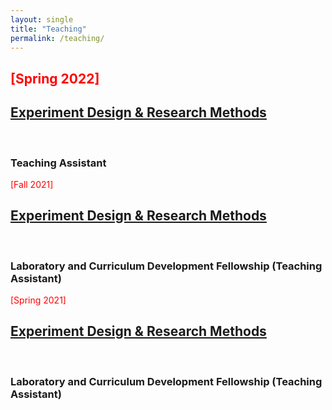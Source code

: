 ```yaml
---
layout: single
title: "Teaching"
permalink: /teaching/
---
```



<section id = "Experiment Design & Research Methods">
<h2>
<p><font style="color:red">[Spring 2022]</font> <a href=https://sites.duke.edu/memscapstone/technical-communication/ ><h2>Experiment Design & Research Methods </h2> </a> <br>
<h3> Teaching Assistant</h3> </p>


<p><font style="color:red">[Fall 2021]</font> <h2> <a href=https://sites.duke.edu/memscapstone/technical-communication/ >Experiment Design & Research Methods </a></h2> <br>
<h3> Laboratory and Curriculum Development Fellowship (Teaching Assistant)</h3> </p>

<p><font style="color:red">[Spring 2021]</font> <h2> <a href=https://sites.duke.edu/memscapstone/technical-communication/ >Experiment Design & Research Methods </a></h2> <br>
<h3> Laboratory and Curriculum Development Fellowship (Teaching Assistant)</h3> </p>















<!-- ---
title: "Comparative study of fluid flow and heat transfer in microchannels with uniformly varying cross-section."
collection: publications
permalink: /publication/microchannel-cross-section
#excerpt: 'This paper is about the number 1. The number 2 is left for future work.'
#date: 2019
venue: 'In Proceedings of Emerging Trends in Mechanical Engineering (pp.
25–30). Warangal, Telangana.'
#paperurl: 'http://academicpages.github.io/files/paper1.pdf'
citation: 'Chatterjee, A., Valaparla, R. K., Prakash, R., Balasubramanian, K. (2019). Comparative study of fluid flow and heat transfer in microchannels with uniformly varying cross-section. In Proceedings of Emerging Trends in Mechanical Engineering (pp. 25–30). Warangal, Telangana.'
---
This paper is about the number 1. The number 2 is left for future work.

[Download paper here](http://academicpages.github.io/files/paper1.pdf)

Recommended citation: Your Name, You. (2009). "Paper Title Number 1." <i>Journal 1</i>. 1(1). -->